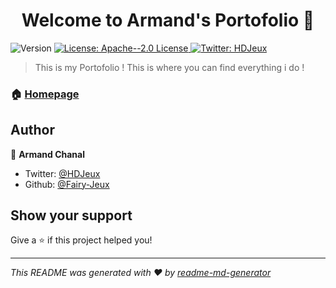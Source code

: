 <h1 align="center">Welcome to Armand's Portofolio 👋</h1>
<p>
  <img alt="Version" src="https://img.shields.io/badge/version-0.0.1-blue.svg?cacheSeconds=2592000" />
  <a href="#" target="_blank">
    <img alt="License: Apache--2.0 License" src="https://img.shields.io/badge/License-Apache--2.0 License-yellow.svg" />
  </a>
  <a href="https://twitter.com/HDJeux" target="_blank">
    <img alt="Twitter: HDJeux" src="https://img.shields.io/twitter/follow/HDJeux.svg?style=social" />
  </a>
</p>

> This is my Portofolio ! This is where you can find everything i do !

### 🏠 [Homepage](ArmandPortofolio.me)

## Author

👤 **Armand Chanal**

* Twitter: [@HDJeux](https://twitter.com/HDJeux)
* Github: [@Fairy-Jeux](https://github.com/Fairy-Jeux)

## Show your support

Give a ⭐️ if this project helped you!

***
_This README was generated with ❤️ by [readme-md-generator](https://github.com/kefranabg/readme-md-generator)_